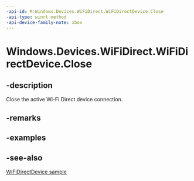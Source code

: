 ```yaml
---
-api-id: M:Windows.Devices.WiFiDirect.WiFiDirectDevice.Close
-api-type: winrt method
-api-device-family-note: xbox
---
```


<!-- Method syntax
public void Close()
-->

# Windows.Devices.WiFiDirect.WiFiDirectDevice.Close

## -description
Close the active Wi-Fi Direct device connection.

## -remarks

## -examples

## -see-also
[WiFiDirectDevice sample](https://github.com/microsoftarchive/msdn-code-gallery-microsoft/tree/master/Official%20Windows%20Platform%20Sample/WiFiDirectDevice%20sample)
